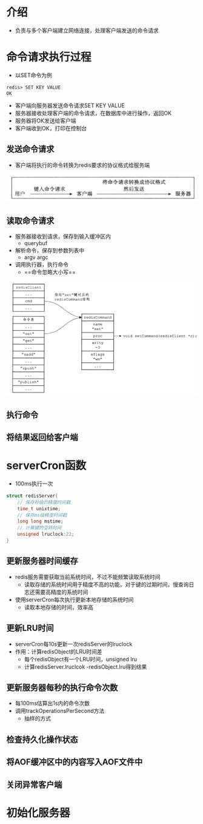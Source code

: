 

# 介绍

- 负责与多个客户端建立网络连接，处理客户端发送的命令请求



# 命令请求执行过程

- 以SET命令为例

```redis
redis> SET KEY VALUE
OK
```

- 客户端向服务器发送命令请求SET KEY VALUE
- 服务器接收处理客户端的命令请求，在数据库中进行操作，返回OK
- 服务器将OK发送给客户端
- 客户端收到OK，打印在控制台



## 发送命令请求

- 客户端将执行的命令转换为redis要求的协议格式给服务端

![1](img/72.png)



## 读取命令请求

- 服务器接收到请求，保存到输入缓冲区内
  - querybuf
- 解析命令，保存到参数列表中
  - argv argc
- 调用执行器，执行命令
  - ==命令忽略大小写==

![1](img/73.png)

## 执行命令

## 将结果返回给客户端



# serverCron函数

- 100ms执行一次



```c
struct redisServer{
    // 保存秒级的精度时间戳
    time_t unixtime;
    // 保存ms级精度时间戳
    long long mstime;
    // 计算键的空转时间
    unsigned lruclock:22;
}
```





## 更新服务器时间缓存

- redis服务需要获取当前系统时间，不过不能频繁读取系统时间
  - 读取存储的系统时间用于精度不高的功能，对于键的过期时间，慢查询日志还需要高精度的系统时间
- 使用serverCron每次执行更新本地存储的系统时间
  - 读取本地存储的时间，效率高



## 更新LRU时间

- serverCron每10s更新一次redisServer的lruclock
- 作用：计算redisObject的LRU时间差
  - 每个redisObject有一个LRU时间，unsigned lru
  - 计算redisServer.lruclcok -redisObject.lru得到结果



## 更新服务器每秒的执行命令次数

- 每100ms估算出1s内的命令次数
- 调用trackOperationsPerSecond方法
  - 抽样的方式



## 检查持久化操作状态



## 将AOF缓冲区中的内容写入AOF文件中



## 关闭异常客户端



# 初始化服务器